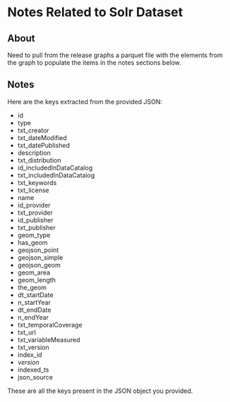 # Notes Related to Solr Dataset

## About

Need to pull from the release graphs a parquet file with the elements from 
the graph to populate the items in the notes sections below.  

## Notes


Here are the keys extracted from the provided JSON:

- id
- type
- txt_creator
- txt_dateModified
- txt_datePublished
- description
- txt_distribution
- id_includedInDataCatalog
- txt_includedInDataCatalog
- txt_keywords
- txt_license
- name
- id_provider
- txt_provider
- id_publisher
- txt_publisher
- geom_type
- has_geom
- geojson_point
- geojson_simple
- geojson_geom
- geom_area
- geom_length
- the_geom
- dt_startDate
- n_startYear
- dt_endDate
- n_endYear
- txt_temporalCoverage
- txt_url
- txt_variableMeasured
- txt_version
- index_id
- _version_
- indexed_ts
- json_source

These are all the keys present in the JSON object you provided.